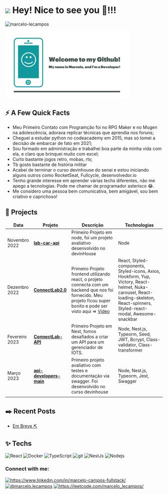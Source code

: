 <h1><img src="https://emojis.slackmojis.com/emojis/images/1531849430/4246/blob-sunglasses.gif?1531849430" width="30"/> Hey! Nice to see you 👋!!!</h1>
<p align="left"> <img src="https://komarev.com/ghpvc/?username=marcelo-lecampos&label=Profile%20views&color=0e75b6&style=flat" alt="marcelo-lecampos" /> </p>

<div >
  <img src=".github/workflows/marcelo-logo-two.png" width="400" alt="card-marcelo"/>
</div>

<h2>⚡️ A Few Quick Facts</h2>
<ul>
<li>Meu Primeiro Contato com Programção foi no RPG Maker e no Mugen na adolescência, adorava replicar técnicas que aprendia nos foruns;</li>
<li>Cheguei a estudar python no codeacademy em 2015, mas só tomei a decisão de embarcar de fato em 2021;</li>
<li>Sou formado em administração e trabalhei boa parte da minha vida com ela, e claro que brinquei muito com excel;</li>
<li>Curto bastante jogos retro, mobas, rts;</li>
<li>Tb gosto bastante de história militar</li>
<li> Acabei de terminar o curso devinhouse do senai e estou iniciando alguns outros como RocketSeat, Fullcycle, desenvolvedor.io </li>
<li> Tenho grande interesse em aprender várias techs diferentes, não me apego a tecnologias. Pode me chamar de programador asterisco 😂.</li>
<li>Me considero uma pessoa bem comunicativa, bem amigável, sou bem criativo e caprichoso!</li> 
</ul>

<h2>📌 Projects</h2>

<table>
  <thead align="center">
    <tr border: none;>
      <td><b> Data</b></td>
      <td><b> Projeto</b></td>
      <td><b> Descrição</b></td>
      <td><b> Technologias</b></td>
    </tr>
  </thead>
  <tbody>
    <tr>
      <td> Novembro 2022</td>
      <td><a target="_blank" href="https://github.com/Marcelo-Lecampos/lab-car-api"><b> lab-car-api
</b></a></td>
      <td>Primeiro Projeto em node, foi um projeto avaliativo desenvolvido no devinHouse</td>
      <td>Node</td>
  </td>
    </tr>
       <tr>
     <td> Dezembro 2022</td>
      <td><a target="_blank" href="https://github.com/Marcelo-Lecampos/ConnectLab2.0"><b>ConnectLab2.0</b></a></td>
      <td>Primeiro Projeto frontend utilizando react, o projeto connecta com um backend que nos foi fornecido. Meu projeto ficou super bonito e pode ser visto aqui => 
        <a target="_blank" href="https://github.com/Marcelo-Lecampos/ConnectLab2.0](https://youtu.be/fGDxn27uRqU">Vídeo</a>
   </td>
      <td>
React, Styled-components, Styled-icons, Axios, Hookform, Yup, Victory, React-helmet, Nuka-carousel, React-loading-skeleton, React-spinners, Styled-react-modal, Awesome-snackbar </td>
  </td>
    </tr>
<tr>
    <td>Fevereiro 2023</td>
    <td><a target="_blank" href="https://github.com/Marcelo-Lecampos/connect_Lab-api"><b>ConnectLab-API </b></a></td>
    <td>Primeiro Projeto em Nest, fomos desafiados a criar um API para um gerenciador de IOTS. </td>
    <td>
    Node, Nest.js, Typeorm, Seed, JWT, Bcrypt, Class-validator, Class-transformer
 </td>
    </td>
</tr>
<tr>
    <td>Março 2023</td>
    <td><a target="_blank" href="https://github.com/Marcelo-Lecampos/api-developers-main"><b> api-developers-main
 </b></a></td>
    <td>Primeiro projeto avaliativo com testes e documentação via swagger. Foi desenvolvido no curso devinhouse  </td>
    <td> Node, Nest.js, Typeorm, Jest, Swagger </td>
    </td>
</tr>
<tr>
    <td></td>
    <td><a target="_blank" href=""><b> </b></a></td>
    <td> </td>
    <td> </td>
    </td>
</tr>

    
    
   </table>

<h2>✒️ Recent Posts</h2>
<ul>
<li><a target="_blank" href="https://www.google.com/">Em Breve ⛏</a></li>
</ul>

<h2>✨ Techs</h2>
<p>
  <img alt="React" src="https://img.shields.io/badge/-React-45b8d8?style=flat-square&logo=react&logoColor=white" />
  <img alt="Docker" src="https://img.shields.io/badge/-Docker-46a2f1?style=flat-square&logo=docker&logoColor=white" />
  <img alt="TypeScript" src="https://img.shields.io/badge/-TypeScript-007ACC?style=flat-square&logo=typescript&logoColor=white" />
  <img alt="git" src="https://img.shields.io/badge/-Git-F05032?style=flat-square&logo=git&logoColor=white" />
  <img alt="NestJs" src="https://img.shields.io/badge/-NestJs-ea2845?style=flat-square&logo=nestjs&logoColor=white" />
  <img alt="Nodejs" src="https://img.shields.io/badge/-Nodejs-43853d?style=flat-square&logo=Node.js&logoColor=white" />
</p>


<h3 align="left">Connect with me:</h3>
<p align="left">
<a href="https://linkedin.com/in/https://www.linkedin.com/in/marcelo-campos-fullstack/" target="blank"><img align="center" src="https://raw.githubusercontent.com/rahuldkjain/github-profile-readme-generator/master/src/images/icons/Social/linked-in-alt.svg" alt="https://www.linkedin.com/in/marcelo-campos-fullstack/" height="30" width="40" /></a>
  <a href="https://medium.com/@marcelo.lecampos" target="blank"><img align="center" src="https://raw.githubusercontent.com/rahuldkjain/github-profile-readme-generator/master/src/images/icons/Social/medium.svg" alt="@marcelo.lecampos" height="30" width="40" /></a>
<a href="https://leetcode.com/marcelo_lecampos/" target="blank"><img align="center" src="https://raw.githubusercontent.com/rahuldkjain/github-profile-readme-generator/master/src/images/icons/Social/leet-code.svg" alt="https://leetcode.com/marcelo_lecampos/" height="30" width="40" /></a>
</p>


